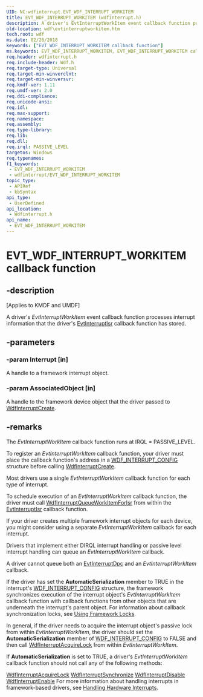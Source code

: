 ```yaml
---
UID: NC:wdfinterrupt.EVT_WDF_INTERRUPT_WORKITEM
title: EVT_WDF_INTERRUPT_WORKITEM (wdfinterrupt.h)
description: A driver's EvtInterruptWorkItem event callback function processes interrupt information that the driver's EvtInterruptIsr callback function has stored.
old-location: wdf\evtinterruptworkitem.htm
tech.root: wdf
ms.date: 02/26/2018
keywords: ["EVT_WDF_INTERRUPT_WORKITEM callback function"]
ms.keywords: EVT_WDF_INTERRUPT_WORKITEM, EVT_WDF_INTERRUPT_WORKITEM callback, EvtInterruptWorkItem, EvtInterruptWorkItem callback function, kmdf.evtinterruptworkitem, wdf.evtinterruptworkitem, wdfinterrupt/EvtInterruptWorkItem
req.header: wdfinterrupt.h
req.include-header: Wdf.h
req.target-type: Universal
req.target-min-winverclnt: 
req.target-min-winversvr: 
req.kmdf-ver: 1.11
req.umdf-ver: 2.0
req.ddi-compliance: 
req.unicode-ansi: 
req.idl: 
req.max-support: 
req.namespace: 
req.assembly: 
req.type-library: 
req.lib: 
req.dll: 
req.irql: PASSIVE_LEVEL
targetos: Windows
req.typenames: 
f1_keywords:
 - EVT_WDF_INTERRUPT_WORKITEM
 - wdfinterrupt/EVT_WDF_INTERRUPT_WORKITEM
topic_type:
 - APIRef
 - kbSyntax
api_type:
 - UserDefined
api_location:
 - Wdfinterrupt.h
api_name:
 - EVT_WDF_INTERRUPT_WORKITEM
---
```


# EVT_WDF_INTERRUPT_WORKITEM callback function


## -description

<p class="CCE_Message">[Applies to KMDF and UMDF]</p>

A driver's <i>EvtInterruptWorkItem</i> event callback function processes interrupt information that the driver's <a href="/windows-hardware/drivers/ddi/wdfinterrupt/nc-wdfinterrupt-evt_wdf_interrupt_isr">EvtInterruptIsr</a> callback function has stored.

## -parameters

### -param Interrupt [in]


A handle to a framework interrupt object.

### -param AssociatedObject [in]


A handle to the framework device object that the driver passed to <a href="/windows-hardware/drivers/ddi/wdfinterrupt/nf-wdfinterrupt-wdfinterruptcreate">WdfInterruptCreate</a>.

## -remarks

The <i>EvtInterruptWorkItem</i> callback function runs at IRQL = PASSIVE_LEVEL.

To register an <i>EvtInterruptWorkItem</i> callback function, your driver must place the callback function's address in a <a href="/windows-hardware/drivers/ddi/wdfinterrupt/ns-wdfinterrupt-_wdf_interrupt_config">WDF_INTERRUPT_CONFIG</a> structure before calling <a href="/windows-hardware/drivers/ddi/wdfinterrupt/nf-wdfinterrupt-wdfinterruptcreate">WdfInterruptCreate</a>.

Most drivers use a single <i>EvtInterruptWorkItem</i> callback function for each type of interrupt. 


To schedule execution of an <i>EvtInterruptWorkItem</i> callback function, the driver must call <a href="/windows-hardware/drivers/ddi/wdfinterrupt/nf-wdfinterrupt-wdfinterruptqueueworkitemforisr">WdfInterruptQueueWorkItemForIsr</a> from within the <a href="/windows-hardware/drivers/ddi/wdfinterrupt/nc-wdfinterrupt-evt_wdf_interrupt_isr">EvtInterruptIsr</a> callback function.

If your driver creates multiple framework interrupt objects for each device, you might consider using a separate <i>EvtInterruptWorkItem</i> callback for each interrupt.


Drivers that implement either DIRQL  interrupt handling or passive level interrupt handling can queue an <i>EvtInterruptWorkItem</i> callback.

 A driver cannot queue both an <a href="/windows-hardware/drivers/ddi/wdfinterrupt/nc-wdfinterrupt-evt_wdf_interrupt_dpc">EvtInterruptDpc</a> and an <i>EvtInterruptWorkItem</i> callback.

If the driver has set the <b>AutomaticSerialization</b> member to TRUE in the interrupt's <a href="/windows-hardware/drivers/ddi/wdfinterrupt/ns-wdfinterrupt-_wdf_interrupt_config">WDF_INTERRUPT_CONFIG</a> structure, the framework  synchronizes execution of the interrupt object's <i>EvtInterruptWorkItem</i> callback function with callback functions from other objects that are underneath the interrupt's parent object.  For information about callback synchronization locks, see <a href="/windows-hardware/drivers/wdf/using-framework-locks">Using Framework Locks</a>.

 In general, if the driver needs to acquire the interrupt object's passive lock from within <i>EvtInterruptWorkItem</i>, the driver should set the <b>AutomaticSerialization</b> member of <a href="/windows-hardware/drivers/ddi/wdfinterrupt/ns-wdfinterrupt-_wdf_interrupt_config">WDF_INTERRUPT_CONFIG</a> to FALSE and then call <a href="/previous-versions/ff547340(v=vs.85)">WdfInterruptAcquireLock</a> from within <i>EvtInterruptWorkItem</i>.

If  <b>AutomaticSerialization</b> is set to TRUE, a driver's <i>EvtInterruptWorkItem</i>  callback function should not call any of the following methods:

<a href="/previous-versions/ff547340(v=vs.85)">WdfInterruptAcquireLock</a>
<a href="/windows-hardware/drivers/ddi/wdfinterrupt/nf-wdfinterrupt-wdfinterruptsynchronize">WdfInterruptSynchronize</a>
<a href="/windows-hardware/drivers/ddi/wdfinterrupt/nf-wdfinterrupt-wdfinterruptdisable">WdfInterruptDisable</a>
<a href="/windows-hardware/drivers/ddi/wdfinterrupt/nf-wdfinterrupt-wdfinterruptenable">WdfInterruptEnable</a>
For more information about handling interrupts in framework-based drivers, see <a href="/windows-hardware/drivers/wdf/handling-hardware-interrupts">Handling Hardware Interrupts</a>.

